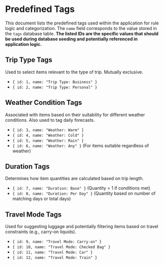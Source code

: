 # Predefined Tags

This document lists the predefined tags used within the application for rule logic and categorization. The `name` field corresponds to the value stored in the `tags` database table. **The listed IDs are the specific values that should be used during database seeding and potentially referenced in application logic.**

## Trip Type Tags

Used to select items relevant to the type of trip. Mutually exclusive.

- `{ id: 1, name: "Trip Type: Business" }`
- `{ id: 2, name: "Trip Type: Personal" }`

## Weather Condition Tags

Associated with items based on their suitability for different weather conditions. Also used to tag daily forecasts.

- `{ id: 3, name: "Weather: Warm" }`
- `{ id: 4, name: "Weather: Cold" }`
- `{ id: 5, name: "Weather: Rain" }`
- `{ id: 6, name: "Weather: Any" }` (For items suitable regardless of weather)

## Duration Tags

Determines how item quantities are calculated based on trip length.

- `{ id: 7, name: "Duration: Base" }` (Quantity = 1 if conditions met)
- `{ id: 8, name: "Duration: Per Day" }` (Quantity based on number of matching days or total days)

## Travel Mode Tags

Used for suggesting luggage and potentially filtering items based on travel constraints (e.g., carry-on liquids).

- `{ id: 9, name: "Travel Mode: Carry-on" }`
- `{ id: 10, name: "Travel Mode: Checked Bag" }`
- `{ id: 11, name: "Travel Mode: Car" }`
- `{ id: 12, name: "Travel Mode: Train" }`
